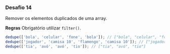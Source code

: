 ### Desafio 14

Remover os elementos duplicados de uma array.

**Regras**
Obrigatório utilizar `filter()`.

```js
dedupe(['bola', 'celular', 'fone', 'bola']); // ["bola", "celular", "fone"]
dedupe(['jogador', 'camisa 10', 'flamengo', 'camisa 10']); // ["jogador", "camisa 10", "flamengo"]
dedupe(['tia', 'avó', 'avó', 'tio']); // ["tia", "avó", "tio"]
```